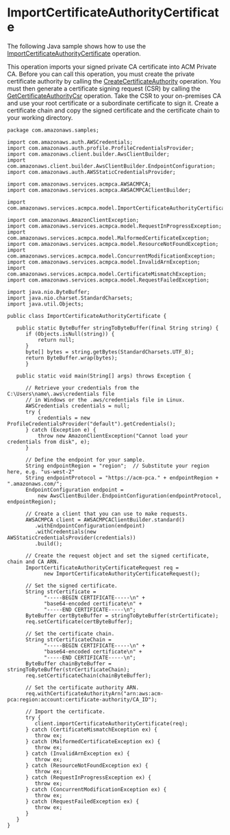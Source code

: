 # ImportCertificateAuthorityCertificate<a name="JavaApi-ImportCertificateAuthorityCertificate"></a>

The following Java sample shows how to use the [ImportCertificateAuthorityCertificate](https://docs.aws.amazon.com/acm-pca/latest/APIReference/API_ImportCertificateAuthorityCertificate.html) operation\.

This operation imports your signed private CA certificate into ACM Private CA\. Before you can call this operation, you must create the private certificate authority by calling the [CreateCertificateAuthority](https://docs.aws.amazon.com/acm-pca/latest/APIReference/API_CreateCertificateAuthority.html) operation\. You must then generate a certificate signing request \(CSR\) by calling the [GetCertificateAuthorityCsr](https://docs.aws.amazon.com/acm-pca/latest/APIReference/API_GetCertificateAuthorityCsr.html) operation\. Take the CSR to your on\-premises CA and use your root certificate or a subordinate certificate to sign it\. Create a certificate chain and copy the signed certificate and the certificate chain to your working directory\. 

```
package com.amazonaws.samples;

import com.amazonaws.auth.AWSCredentials;
import com.amazonaws.auth.profile.ProfileCredentialsProvider;
import com.amazonaws.client.builder.AwsClientBuilder;
import com.amazonaws.client.builder.AwsClientBuilder.EndpointConfiguration;
import com.amazonaws.auth.AWSStaticCredentialsProvider;

import com.amazonaws.services.acmpca.AWSACMPCA;
import com.amazonaws.services.acmpca.AWSACMPCAClientBuilder;

import com.amazonaws.services.acmpca.model.ImportCertificateAuthorityCertificateRequest;

import com.amazonaws.AmazonClientException;
import com.amazonaws.services.acmpca.model.RequestInProgressException;
import com.amazonaws.services.acmpca.model.MalformedCertificateException;
import com.amazonaws.services.acmpca.model.ResourceNotFoundException;
import com.amazonaws.services.acmpca.model.ConcurrentModificationException;
import com.amazonaws.services.acmpca.model.InvalidArnException;
import com.amazonaws.services.acmpca.model.CertificateMismatchException;
import com.amazonaws.services.acmpca.model.RequestFailedException;

import java.nio.ByteBuffer;
import java.nio.charset.StandardCharsets;
import java.util.Objects;

public class ImportCertificateAuthorityCertificate {

   public static ByteBuffer stringToByteBuffer(final String string) {
      if (Objects.isNull(string)) {
          return null;
      }
      byte[] bytes = string.getBytes(StandardCharsets.UTF_8);
      return ByteBuffer.wrap(bytes);
      }

   public static void main(String[] args) throws Exception {

      // Retrieve your credentials from the C:\Users\name\.aws\credentials file
      // in Windows or the .aws/credentials file in Linux.
      AWSCredentials credentials = null;
      try {
          credentials = new ProfileCredentialsProvider("default").getCredentials();
      } catch (Exception e) {
          throw new AmazonClientException("Cannot load your credentials from disk", e);
      }

      // Define the endpoint for your sample.
      String endpointRegion = "region";  // Substitute your region here, e.g. "us-west-2"
      String endpointProtocol = "https://acm-pca." + endpointRegion + ".amazonaws.com/";
      EndpointConfiguration endpoint =
          new AwsClientBuilder.EndpointConfiguration(endpointProtocol, endpointRegion);

      // Create a client that you can use to make requests.
      AWSACMPCA client = AWSACMPCAClientBuilder.standard()
         .withEndpointConfiguration(endpoint)
         .withCredentials(new AWSStaticCredentialsProvider(credentials))
         .build();

      // Create the request object and set the signed certificate, chain and CA ARN.
      ImportCertificateAuthorityCertificateRequest req =
            new ImportCertificateAuthorityCertificateRequest();

      // Set the signed certificate.
      String strCertificate =
            "-----BEGIN CERTIFICATE-----\n" +
            "base64-encoded certificate\n" +
            "-----END CERTIFICATE-----\n";
      ByteBuffer certByteBuffer = stringToByteBuffer(strCertificate);
      req.setCertificate(certByteBuffer);

      // Set the certificate chain.
      String strCertificateChain =
            "-----BEGIN CERTIFICATE-----\n" +
            "base64-encoded certificate\n" +
            "-----END CERTIFICATE-----\n";
      ByteBuffer chainByteBuffer = stringToByteBuffer(strCertificateChain);
      req.setCertificateChain(chainByteBuffer);

      // Set the certificate authority ARN.
      req.withCertificateAuthorityArn("arn:aws:acm-pca:region:account:certificate-authority/CA_ID");

      // Import the certificate.
      try {
         client.importCertificateAuthorityCertificate(req);
      } catch (CertificateMismatchException ex) {
         throw ex;
      } catch (MalformedCertificateException ex) {
         throw ex;
      } catch (InvalidArnException ex) {
         throw ex;
      } catch (ResourceNotFoundException ex) {
         throw ex;
      } catch (RequestInProgressException ex) {
         throw ex;
      } catch (ConcurrentModificationException ex) {
         throw ex;
      } catch (RequestFailedException ex) {
         throw ex;
      }
   }
}
```